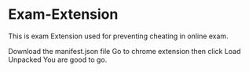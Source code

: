# Exam-Extension
This is exam Extension used for preventing cheating in online exam.

Download the manifest.json file 
Go to chrome extension then click Load Unpacked 
You are good to go.
